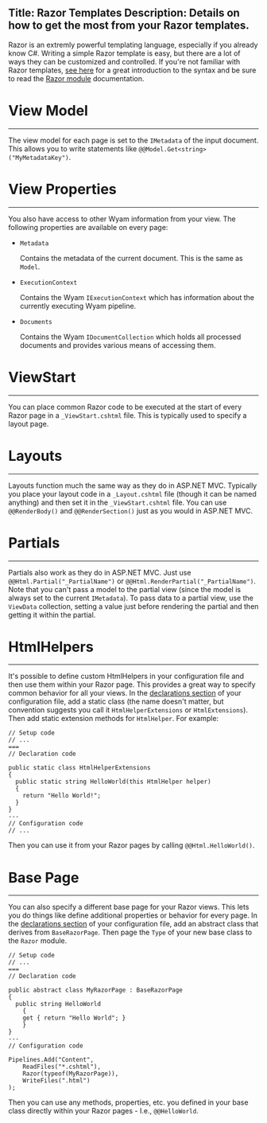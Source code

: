 Title: Razor Templates
Description: Details on how to get the most from your Razor templates.
---
Razor is an extremly powerful templating language, especially if you already know C#. Writing a simple Razor template is easy, but there are a lot of ways they can be customized and controlled. If you're not familiar with Razor templates, [see here](http://haacked.com/archive/2011/01/06/razor-syntax-quick-reference.aspx/) for a great introduction to the syntax and be sure to read the [Razor module](/modules/Razor) documentation.

# View Model
---

The view model for each page is set to the `IMetadata` of the input document. This allows you to write statements like `@@Model.Get<string>("MyMetadataKey")`.

# View Properties
---

You also have access to other Wyam information from your view. The following properties are available on every page:

  - `Metadata`
  
    Contains the metadata of the current document. This is the same as `Model`.
  
  - `ExecutionContext`
  
    Contains the Wyam `IExecutionContext` which has information about the currently executing Wyam pipeline.
  
  - `Documents`
    
    Contains the Wyam `IDocumentCollection` which holds all processed documents and provides various means of accessing them.

# ViewStart
---

You can place common Razor code to be executed at the start of every Razor page in a `_ViewStart.cshtml` file. This is typically used to specify a layout page.

# Layouts
---

Layouts function much the same way as they do in ASP.NET MVC. Typically you place your layout code in a `_Layout.cshtml` file (though it can be named anything) and then set it in the `_ViewStart.cshtml` file. You can use `@@RenderBody()` and `@@RenderSection()` just as you would in ASP.NET MVC.

# Partials
---

Partials also work as they do in ASP.NET MVC. Just use `@@Html.Partial("_PartialName")` or `@@Html.RenderPartial("_PartialName")`. Note that you can't pass a model to the partial view (since the model is always set to the current `IMetadata`). To pass data to a partial view, use the `ViewData` collection, setting a value just before rendering the partial and then getting it within the partial.

# HtmlHelpers
---

It's possible to define custom HtmlHelpers in your configuration file and then use them within your Razor page. This provides a great way to specify common behavior for all your views. In the [declarations section](/getting-started/configuration#declarations) of your configuration file, add a static class (the name doesn't matter, but convention suggests you call it `HtmlHelperExtensions` or `HtmlExtensions`). Then add static extension methods for `HtmlHelper`. For example:

```
// Setup code
// ...
===
// Declaration code

public static class HtmlHelperExtensions
{
  public static string HelloWorld(this HtmlHelper helper)
  {
    return "Hello World!";
  }
}
---
// Configuration code
// ...
```

Then you can use it from your Razor pages by calling `@@Html.HelloWorld()`.

# Base Page
---

You can also specify a different base page for your Razor views. This lets you do things like define additional properties or behavior for every page. In the [declarations section](/getting-started/configuration#declarations) of your configuration file, add an abstract class that derives from `BaseRazorPage`. Then page the `Type` of your new base class to the `Razor` module.

```
// Setup code
// ...
===
// Declaration code

public abstract class MyRazorPage : BaseRazorPage
{
  public string HelloWorld
	{
    get { return "Hello World"; }
	}
}
---
// Configuration code

Pipelines.Add("Content",
	ReadFiles("*.cshtml"),
	Razor(typeof(MyRazorPage)),
	WriteFiles(".html")
);
```

Then you can use any methods, properties, etc. you defined in your base class directly within your Razor pages - I.e., `@@HelloWorld`.
